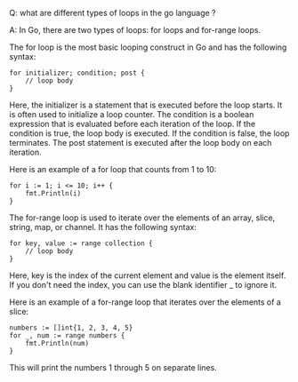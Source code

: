 

Q: what are different types of loops in the go language ? 

A: In Go, there are two types of loops: for loops and for-range loops.

The for loop is the most basic looping construct in Go and has the following syntax:


```
for initializer; condition; post {
    // loop body
}
```

Here, the initializer is a statement that is executed before the loop starts. It is often used to initialize a loop counter. The condition is a boolean expression that is evaluated before each iteration of the loop. If the condition is true, the loop body is executed. If the condition is false, the loop terminates. The post statement is executed after the loop body on each iteration.

Here is an example of a for loop that counts from 1 to 10:

```
for i := 1; i <= 10; i++ {
    fmt.Println(i)
}
```

The for-range loop is used to iterate over the elements of an array, slice, string, map, or channel. It has the following syntax:

```
for key, value := range collection {
    // loop body
}
```

Here, key is the index of the current element and value is the element itself. If you don't need the index, you can use the blank identifier _ to ignore it.

Here is an example of a for-range loop that iterates over the elements of a slice:

```
numbers := []int{1, 2, 3, 4, 5}
for _, num := range numbers {
    fmt.Println(num)
}
```

This will print the numbers 1 through 5 on separate lines.


